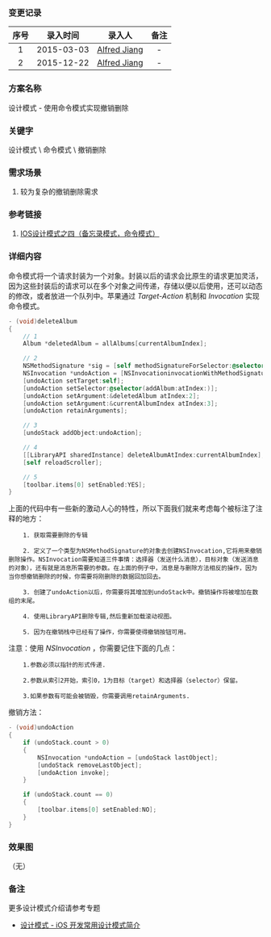 ### 变更记录

| 序号 | 录入时间 | 录入人 | 备注 |
|:--------:|:--------:|:--------:|:--------:|
| 1 | 2015-03-03 | [Alfred Jiang](https://github.com/viktyz) | - |
| 2 | 2015-12-22 | [Alfred Jiang](https://github.com/viktyz) | - |

### 方案名称

设计模式 - 使用命令模式实现撤销删除

### 关键字

设计模式 \ 命令模式 \ 撤销删除

### 需求场景

1. 较为复杂的撤销删除需求

### 参考链接

1. [IOS设计模式之四（备忘录模式，命令模式）](http://xmuzyq.iteye.com/blog/1942386)

### 详细内容

命令模式将一个请求封装为一个对象。封装以后的请求会比原生的请求更加灵活，因为这些封装后的请求可以在多个对象之间传递，存储以便以后使用，还可以动态的修改，或者放进一个队列中。苹果通过 *Target-Action* 机制和 *Invocation* 实现命令模式。
```objective-c
- (void)deleteAlbum
{
    // 1
    Album *deletedAlbum = allAlbums[currentAlbumIndex];

    // 2
    NSMethodSignature *sig = [self methodSignatureForSelector:@selector(addAlbum:atIndex:)];
    NSInvocation *undoAction = [NSInvocationinvocationWithMethodSignature:sig];
    [undoAction setTarget:self];
    [undoAction setSelector:@selector(addAlbum:atIndex:)];
    [undoAction setArgument:&deletedAlbum atIndex:2];
    [undoAction setArgument:&currentAlbumIndex atIndex:3];
    [undoAction retainArguments];

    // 3
    [undoStack addObject:undoAction];

    // 4
    [[LibraryAPI sharedInstance] deleteAlbumAtIndex:currentAlbumIndex];
    [self reloadScroller];

    // 5
    [toolbar.items[0] setEnabled:YES];
}
```
上面的代码中有一些新的激动人心的特性，所以下面我们就来考虑每个被标注了注释的地方：
```
    1. 获取需要删除的专辑

    2. 定义了一个类型为NSMethodSignature的对象去创建NSInvocation,它将用来撤销删除操作。NSInvocation需要知道三件事情：选择器（发送什么消息），目标对象（发送消息的对象），还有就是消息所需要的参数。在上面的例子中，消息是与删除方法相反的操作，因为当你想撤销删除的时候，你需要将刚删除的数据回加回去。

    3. 创建了undoAction以后，你需要将其增加到undoStack中。撤销操作将被增加在数组的末尾。

    4. 使用LibraryAPI删除专辑,然后重新加载滚动视图。

    5. 因为在撤销栈中已经有了操作，你需要使得撤销按钮可用。
```
注意：使用 *NSInvocation* ，你需要记住下面的几点：
```
    1.参数必须以指针的形式传递.

    2.参数从索引2开始，索引0，1为目标（target）和选择器（selector）保留。

    3.如果参数有可能会被销毁，你需要调用retainArguments.
```
撤销方法：
```objective-c
- (void)undoAction
{
    if (undoStack.count > 0)
    {
        NSInvocation *undoAction = [undoStack lastObject];
        [undoStack removeLastObject];
        [undoAction invoke];
    }

    if (undoStack.count == 0)
    {
        [toolbar.items[0] setEnabled:NO];
    }
}
```

### 效果图
（无）

### 备注

更多设计模式介绍请参考专题
* [设计模式 - iOS 开发常用设计模式简介](Note_00017_20151221.md)
